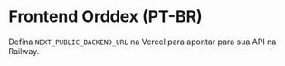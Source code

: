 # Frontend Orddex (PT-BR)
Defina `NEXT_PUBLIC_BACKEND_URL` na Vercel para apontar para sua API na Railway.
